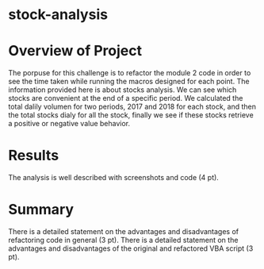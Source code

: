 # stock-analysis

# Overview of Project
The porpuse for this challenge is to refactor the module 2 code in order to see the time taken while running the macros designed for each point. The information provided here is about stocks analysis. We can see which stocks are convenient at the end of a specific period. We calculated the total dalily volumen for two periods, 2017 and 2018 for each stock, and then the total stocks dialy for all the stock, finally  we see if these stocks retrieve a positive or negative value behavior.


# Results



The analysis is well described with screenshots and code (4 pt).


# Summary
There is a detailed statement on the advantages and disadvantages of refactoring code in general (3 pt).
There is a detailed statement on the advantages and disadvantages of the original and refactored VBA script (3 pt).
